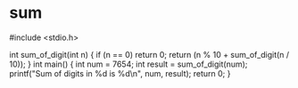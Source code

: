 # sum
#include <stdio.h> 
  

int sum_of_digit(int n) 
{ 
    if (n == 0) 
       return 0; 
    return (n % 10 + sum_of_digit(n / 10)); 
} 
  int main() 
{ 
    int num = 7654; 
    int result = sum_of_digit(num); 
    printf("Sum of digits in %d is %d\n", num, result); 
    return 0; 
} 
